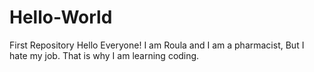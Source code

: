 # Hello-World
First Repository
Hello Everyone!
I am Roula and I am a pharmacist, But I hate my job. That is why I am learning coding.
